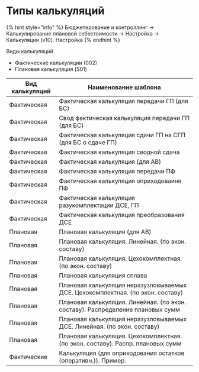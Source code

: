 # Типы калькуляций

{% hint style="info" %}
Бюджетирование и контроллинг → Калькулирование плановой себестоимости → Настройка → Калькуляции (v10). Настройка
{% endhint %}

Виды калькуляций

* Фактические калькуляции (002)
* Плановая калькуляция (S01)

| Вид калькуляций | Наименование шаблона                                                            |
| --------------- | ------------------------------------------------------------------------------- |
| Фактическая     | Фактическая калькуляция передачи ГП (для БС)                                    |
| Фактическая     | Свод фактическая калькуляция передачи ГП (для БС)                               |
| Фактическая     | Фактическая калькуляция сдачи ГП на СГП (для БС о сдаче ГП)                     |
| Фактическая     | Фактическая калькуляция сводной сдача                                           |
| Фактическая     | Фактическая калькуляция (для АВ)                                                |
| Фактическая     | Фактическая калькуляция передачи ПФ                                             |
| Фактическая     | Фактическая калькуляция оприходоваиня ПФ                                        |
| Фактическая     | Фактическая калькуляция разукомплектации ДСЕ, ГП                                |
| Фактическая     | Фактическая калькуляция преобразования ДСЕ                                      |
| Плановая        | Плановая калькуляция (для АВ)                                                   |
| Плановая        | Плановая калькуляция. Линейная. (по экон. составу)                              |
| Плановая        | Плановая калькуляция. Цехокомплектная. (по экон. составу)                       |
| Плановая        | Плановая калькуляция сплава                                                     |
| Плановая        | Плановая калькуляция неразузловываемых ДСЕ. Цехокомплектная. (по экон. составу) |
| Плановая        | Плановая калькуляция. Линейная. (по экон. составу). Распределение плановых сумм |
| Плановая        | Плановая калькуляция неразузловываемых ДСЕ. Линейная. (по экон. составу)        |
| Плановая        | Плановая калькуляция. Цехокомплектная. (по экон. составу). Распр. плановых сумм |
| Фактические     | Калькуляция (для оприходования остатков (оперативн.)). Пример.                  |
